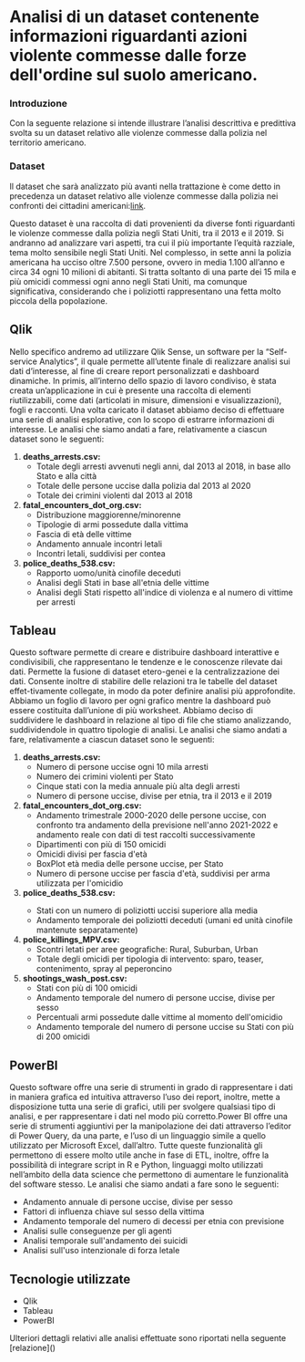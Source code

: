 # Analisi di un dataset contenente informazioni riguardanti azioni violente commesse dalle forze dell'ordine sul suolo americano.
### Introduzione
Con la seguente relazione si intende illustrare l’analisi descrittiva e predittiva svolta su un dataset relativo alle violenze commesse dalla polizia nel territorio americano.

### Dataset
Il dataset che sarà analizzato più avanti nella trattazione è come detto in precedenza un dataset relativo alle violenze commesse dalla polizia nei confronti dei cittadini americani:[link](https://www.kaggle.com/datasets/jpmiller/police-violence-in-the-us).

Questo dataset è una raccolta di dati provenienti da diverse fonti riguardanti le violenze commesse dalla polizia negli Stati Uniti, tra il 2013 e il 2019. Si andranno ad analizzare vari aspetti, tra cui il più importante l’equità razziale, tema molto sensibile negli Stati Uniti. Nel complesso, in sette anni la polizia americana ha ucciso oltre 7.500 persone, ovvero in media 1.100 all’anno e circa 34 ogni 10 milioni di abitanti. Si tratta soltanto di una parte dei 15 mila e più omicidi commessi ogni anno negli Stati Uniti, ma comunque significativa, considerando che i poliziotti rappresentano una fetta molto piccola della popolazione.


## Qlik
Nello specifico andremo ad utilizzare Qlik Sense, un software per la “Self-service Analytics”, il quale permette all’utente finale di realizzare analisi sui dati d’interesse, al fine di creare report personalizzati e dashboard dinamiche.
In primis, all’interno dello spazio di lavoro condiviso, è stata creata un’applicazione in cui è presente una raccolta di elementi riutilizzabili, come dati (articolati in misure, dimensioni e visualizzazioni), fogli e racconti. Una volta caricato il dataset abbiamo deciso di effettuare una serie di analisi esplorative, con lo scopo di estrarre informazioni di interesse. Le analisi che siamo andati a fare, relativamente a ciascun dataset sono le seguenti:
<ol>
  <li><b>deaths_arrests.csv:</b>
    <ul>
      <li>Totale degli arresti avvenuti negli anni, dal 2013 al 2018, in base allo Stato e alla città</li>
      <li>Totale delle persone uccise dalla polizia dal 2013 al 2020</li>
      <li>Totale dei crimini violenti dal 2013 al 2018</li>
    </ul>
  </li>
  <li><b>fatal_encounters_dot_org.csv:</b>
    <ul>
      <li>Distribuzione maggiorenne/minorenne</li>
      <li>Tipologie di armi possedute dalla vittima</li>
      <li>Fascia di età delle vittime</li>
      <li>Andamento annuale incontri letali</li>
      <li>Incontri letali, suddivisi per contea</li>
    </ul>
  </li>
  <li><b>police_deaths_538.csv:</b>
    <ul>
      <li>Rapporto uomo/unità cinofile deceduti</li>
      <li>Analisi degli Stati in base all'etnia delle vittime</li>
      <li>Analisi degli Stati rispetto all'indice di violenza e al numero di vittime per arresti</li>
    </ul>
  </li>
</ol>

## Tableau
Questo software permette di creare e distribuire dashboard interattive e condivisibili, che rappresentano le tendenze e le conoscenze rilevate dai dati. Permette la fusione di dataset etero-genei e la centralizzazione dei dati. Consente inoltre di stabilire delle relazioni tra le tabelle del dataset effet-tivamente collegate, in modo da poter definire analisi più approfondite. Abbiamo un foglio di lavoro per ogni grafico mentre la dashboard può essere costituita dall’unione di più worksheet. Abbiamo deciso di suddividere le dashboard in relazione al tipo di file che stiamo analizzando, suddividendole in quattro tipologie di analisi. Le analisi che siamo andati a fare, relativamente a ciascun dataset sono le seguenti:
<ol>
  <li><b>deaths_arrests.csv:</b>
    <ul>
      <li>Numero di persone uccise ogni 10 mila arresti</li>
      <li>Numero dei crimini violenti per Stato</li>
      <li>Cinque stati con la media annuale più alta degli arresti</li>
      <li>Numero di persone uccise, divise per etnia, tra il 2013 e il 2019</li>
    </ul>
  </li>
  <li><b>fatal_encounters_dot_org.csv:</b>
    <ul>
      <li>Andamento trimestrale 2000-2020 delle persone uccise, con confronto tra andamento della previsione nell'anno 2021-2022 e andamento reale con dati di test raccolti successivamente</li>
      <li>Dipartimenti con più di 150 omicidi</li>
      <li>Omicidi divisi per fascia d'età</li>
      <li>BoxPlot età media delle persone uccise, per Stato</li>
      <li>Numero di persone uccise per fascia d'età, suddivisi per arma utilizzata per l'omicidio</li>
    </ul>
  </li>
  <li><b>police_deaths_538.csv:</b></li>
    <ul>
      <li>Stati con un numero di poliziotti uccisi superiore alla media</li>
      <li>Andamento temporale dei poliziotti deceduti (umani ed unità cinofile mantenute separatamente)</li>
    </ul>
  <li><b>police_killings_MPV.csv:</b>
    <ul>
      <li>Scontri letati per aree geografiche: Rural, Suburban, Urban</li>
      <li>Totale degli omicidi per tipologia di intervento: sparo, teaser, contenimento, spray al peperoncino</li>
    </ul>
  </li>
  <li><b>shootings_wash_post.csv:</b>
    <ul>
      <li>Stati con più di 100 omicidi</li>
      <li>Andamento temporale del numero di persone uccise, divise per sesso</li>
      <li>Percentuali armi possedute dalle vittime al momento dell'omicidio</li>
      <li>Andamento temporale del numero di persone uccise su Stati con più di 200 omicidi</li>
    </ul>
  </li>
</ol>

## PowerBI
Questo software offre una serie di strumenti in grado di rappresentare i dati in maniera grafica ed intuitiva attraverso l’uso dei report, inoltre, mette a disposizione tutta una serie di grafici, utili per svolgere qualsiasi tipo di analisi, e per rappresentare i dati nel modo più corretto.Power BI offre una serie di strumenti aggiuntivi per la manipolazione dei dati attraverso l’editor di Power Query, da una parte, e l’uso di un linguaggio simile a quello utilizzato per Microsoft Excel, dall’altro. Tutte queste funzionalità gli permettono di essere molto utile anche in fase di ETL, inoltre, offre la possibilità di integrare script in R e Python, linguaggi molto utilizzati nell’ambito della data science che permettono di aumentare le funzionalità del software stesso. Le analisi che siamo andati a fare sono le seguenti:
<ul>
    <li>Andamento annuale di persone uccise, divise per sesso</li>
    <li>Fattori di influenza chiave sul sesso della vittima</li>
    <li>Andamento temporale del numero di decessi per etnia con previsione</li>
    <li>Analisi sulle conseguenze per gli agenti</li>
    <li>Analisi temporale sull'andamento dei suicidi</li>
    <li>Analisi sull'uso intenzionale di forza letale</li>
</ul>

## Tecnologie utilizzate
<ul>
  <li>Qlik</li>
  <li>Tableau</li>
  <li>PowerBI</li>
</ul>
Ulteriori dettagli relativi alle analisi effettuate sono riportati nella seguente [relazione]()
